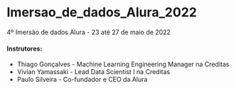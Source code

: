 # Imersao_de_dados_Alura_2022
4º Imersão de dados Alura - 23 até 27 de maio de 2022

#### Instrutores:
- Thiago Gonçalves - Machine Learning Engineering Manager na Creditas
- Vivian Yamassaki - Lead Data Scientist I na Creditas
- Paulo Silveira - Co-fundador e CEO da Alura
